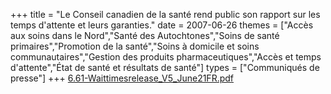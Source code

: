 +++
title = "Le Conseil canadien de la santé rend public son rapport sur les temps d'attente et leurs garanties."
date = 2007-06-26
themes = ["Accès aux soins dans le Nord","Santé des Autochtones","Soins de santé primaires","Promotion de la santé","Soins à domicile et soins communautaires","Gestion des produits pharmaceutiques","Accès et temps d'attente","État de santé et résultats de santé"]
types = ["Communiqués de presse"]
+++
[6.61-Waittimesrelease_V5_June21FR.pdf](/files/6.61-Waittimesrelease_V5_June21FR.pdf)
